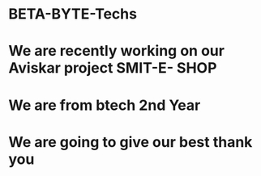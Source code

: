 # BETA-BYTE-Techs
# We are recently working on our Aviskar project SMIT-E- SHOP
# We are from btech 2nd Year
# We are going to give our best thank you 
